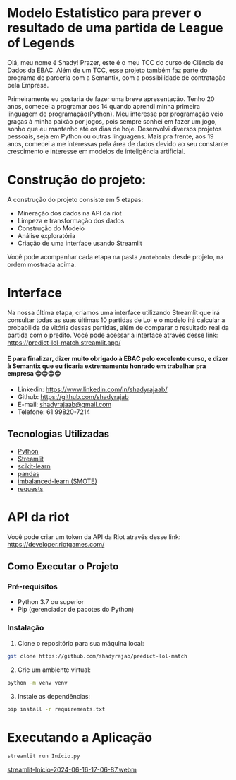 # Modelo Estatístico para prever o resultado de uma partida de League of Legends

Olá, meu nome é Shady! Prazer, este é o meu TCC do curso de Ciência de Dados da EBAC. Além de um TCC, esse projeto também faz parte do programa de parceria com a Semantix, com a possibilidade de contratação pela Empresa.

Primeiramente eu gostaria de fazer uma breve apresentação. Tenho 20 anos, comecei a programar aos 14 quando aprendi minha primeira linguagem de programação(Python). Meu interesse por programação veio graças à minha paixão por jogos, pois sempre sonhei em fazer um jogo, sonho que eu mantenho até os dias de hoje. Desenvolvi diversos projetos pessoais, seja em Python ou outras linguagens. Mais pra frente, aos 19 anos, comecei a me interessas pela área de dados devido ao seu constante crescimento e interesse em modelos de inteligência artificial.


# Construção do projeto:

A construção do projeto consiste em 5 etapas:

- Mineração dos dados na API da riot
- Limpeza e transformação dos dados
- Construção do Modelo
- Análise exploratória
- Criação de uma interface usando Streamlit


Você pode acompanhar cada etapa na pasta ``/notebooks`` desde projeto, na ordem mostrada acima.

# Interface

Na nossa última etapa, criamos uma interface utilizando Streamlit que irá consultar todas as suas últimas 10 partidas de Lol e o modelo irá calcular a probabilida de vitória dessas partidas, além de comparar o resultado real da partida com o predito. Você pode acessar a interface através desse link: https://predict-lol-match.streamlit.app/

#### E para finalizar, dizer muito obrigado à EBAC pelo excelente curso, e dizer à Semantix que eu ficaria extremamente honrado em trabalhar pra empresa 😊😊😊😊

- Linkedin: https://www.linkedin.com/in/shadyrajaab/
- Github: https://github.com/shadyrajab
- E-mail: shadyrajaab@gmail.com
- Telefone: 61 99820-7214

## Tecnologias Utilizadas

- [Python](https://www.python.org/)
- [Streamlit](https://streamlit.io/)
- [scikit-learn](https://scikit-learn.org/stable/)
- [pandas](https://pandas.pydata.org/)
- [imbalanced-learn (SMOTE)](https://imbalanced-learn.org/stable/)
- [requests](https://pypi.org/project/requests/)


# API da riot

Você pode criar um token da API da Riot através desse link: https://developer.riotgames.com/

## Como Executar o Projeto

### Pré-requisitos

- Python 3.7 ou superior
- Pip (gerenciador de pacotes do Python)

### Instalação

1. Clone o repositório para sua máquina local:

```sh
git clone https://github.com/shadyrajab/predict-lol-match
```

2. Crie um ambiente virtual:
```sh
python -m venv venv
```
3. Instale as dependências:
```sh
pip install -r requirements.txt
```

# Executando a Aplicação
```sh
streamlit run Início.py
```

[streamlit-Início-2024-06-16-17-06-87.webm](https://github.com/shadyrajab/predict-lol-match/assets/65933264/70dd2a20-b2e7-4287-bf6a-8ec8ef21bcb9)


